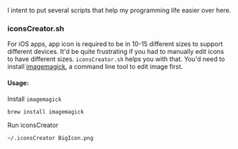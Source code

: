 I intent to put several scripts that help my programming life easier over here.


### iconsCreator.sh
For iOS apps, app icon is required to be in 10-15 different sizes to support different devices. It'd be quite frustrating if you had to manually edit icons to have different sizes. 
`iconsCreator.sh` helps you with that. You'd need to install [imagemagick](http://www.imagemagick.org/script/index.php), a command line tool to edit image first.

#### Usage:

Install `imagemagick`

```brew install imagemagick```

Run iconsCreator

```~/.iconsCreator BigIcon.png```
